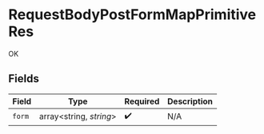 # RequestBodyPostFormMapPrimitiveRes

OK


## Fields

| Field                   | Type                    | Required                | Description             |
| ----------------------- | ----------------------- | ----------------------- | ----------------------- |
| `form`                  | array<string, *string*> | :heavy_check_mark:      | N/A                     |